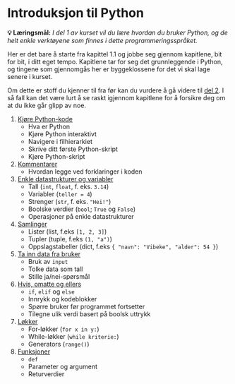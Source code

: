 # Introduksjon til Python

**💡 Læringsmål:** _I del 1 av kurset vil du lære hvordan du bruker Python, og de helt enkle verktøyene som finnes i dette programmeringsspråket._

Her er det bare å starte fra kapittel 1.1 og jobbe seg gjennom kapitlene, bit for bit, i ditt eget tempo. Kapitlene tar for seg det grunnleggende i Python, og tingene som gjennomgås her er byggeklossene for det vi skal lage senere i kurset.

Om dette er stoff du kjenner til fra før kan du vurdere å gå videre til [del 2](../kap2/). I så fall kan det være lurt å se raskt igjennom kapitlene for å forsikre deg om at du ikke går glipp av noe.

1. [Kjøre Python-kode](1_kjøre_pythonprogram.md)
    * Hva er Python
    * Kjøre Python interaktivt
    * Navigere i filhierarkiet
    * Skrive ditt første Python-skript
    * Kjøre Python-skript
2. [Kommentarer](2_kommentarer.md)
    * Hvordan legge ved forklaringer i koden
3. [Enkle datastrukturer og variabler](3_enkle_datastrukturer_og_variabler.md)
    * Tall (`int`, `float`, f. eks. `3.14`)
    * Variabler (`teller = 4`)
    * Strenger (`str`, f. eks. `"Hei!"`)
    * Boolske verdier  (`bool`; `True` og `False`)
    * Operasjoner på enkle datastrukturer
4. [Samlinger](4_samlinger.md)
    * Lister (list, f.eks `[1, 2, 3]`)
    * Tupler (tuple, f.eks `(1, "a")`)
    * Oppslagstabeller (dict, f.eks `{ "navn": "Vibeke", "alder": 54 }`)
5. [Ta inn data fra bruker](5_input.md)
    * Bruk av `input`
    * Tolke data som tall
    * Stille ja/nei-spørsmål
6. [Hvis, omatte og ellers](6_hvis_omatte_og_ellers.md)
    * `if`, `elif` og `else`
    * Innrykk og kodeblokker
    * Spørre bruker før programmet fortsetter
    * Tilegne ulik verdi basert på boolsk uttrykk
7. [Løkker](7_løkker.md)
    * For-løkker (`for x in y:`)
    * While-løkker (`while kriterie:`)
    * Generators (`range()`)
8. [Funksjoner](8_funksjoner.md)
    * `def`
    * Parameter og argument
    * Returverdier

